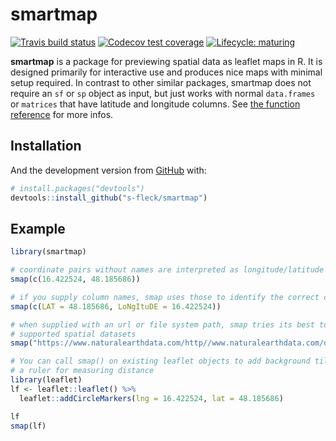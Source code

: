 
<!-- README.md is generated from README.Rmd. Please edit that file -->

# smartmap

<!-- badges: start -->

[![Travis build
status](https://travis-ci.org/s-fleck/smartmap.svg?branch=master)](https://travis-ci.org/s-fleck/smartmap)
[![Codecov test
coverage](https://codecov.io/gh/s-fleck/smartmap/branch/master/graph/badge.svg)](https://codecov.io/gh/s-fleck/smartmap?branch=master)
[![Lifecycle:
maturing](https://img.shields.io/badge/lifecycle-maturing-blue.svg)](https://www.tidyverse.org/lifecycle/#maturing)
<!-- badges: end -->

**smartmap** is a package for previewing spatial data as leaflet maps in
R. It is designed primarily for interactive use and produces nice maps
with minimal setup required. In contrast to other similar packages,
smartmap does not require an `sf` or `sp` object as input, but just
works with normal `data.frames` or `matrices` that have latitude and
longitude columns. See [the function
reference](https://s-fleck.github.io/smartmap/) for more infos.

## Installation

And the development version from [GitHub](https://github.com/) with:

``` r
# install.packages("devtools")
devtools::install_github("s-fleck/smartmap")
```

## Example

``` r
library(smartmap)

# coordinate pairs without names are interpreted as longitude/latitude
smap(c(16.422524, 48.185686))

# if you supply column names, smap uses those to identify the correct columns
smap(c(LAT = 48.185686, LoNgItuDE = 16.422524))

# when supplied with an url or file system path, smap tries its best to discover
# supported spatial datasets
smap("https://www.naturalearthdata.com/http//www.naturalearthdata.com/download/50m/cultural/ne_50m_admin_0_countries.zip")

# You can call smap() on existing leaflet objects to add background tiles and
# a ruler for measuring distance
library(leaflet)
lf <- leaflet::leaflet() %>% 
  leaflet::addCircleMarkers(lng = 16.422524, lat = 48.185686)

lf
smap(lf)
```
